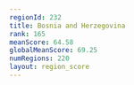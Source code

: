 ```yaml
---
regionId: 232
title: Bosnia and Herzegovina
rank: 165
meanScore: 64.58
globalMeanScore: 69.25
numRegions: 220
layout: region_score
---
```

